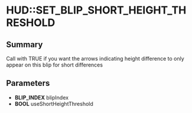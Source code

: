 # HUD::SET_BLIP_SHORT_HEIGHT_THRESHOLD

## Summary
Call with TRUE if you want the arrows indicating height difference to only appear on this blip for short differences

## Parameters
* **BLIP_INDEX** blipIndex
* **BOOL** useShortHeightThreshold